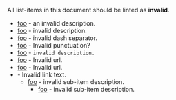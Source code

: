 All list-items in this document should be linted as **invalid**.

- [foo](https://foo.com) - an invalid description.
- [foo](https://foo.com) - invalid description.
- [foo](https://foo.com)  -  invalid dash separator.
- [foo](https://foo.com) - Invalid punctuation?
- [foo](https://foo.com) - `invalid description.`
- [foo]() - Invalid url.
- [foo](test) - Invalid url.
- [](https://foo.com) - Invalid link text.
  - [foo](https://foo.com) - invalid sub-item description.
    - [foo](https://foo.com) - invalid sub-item description.
